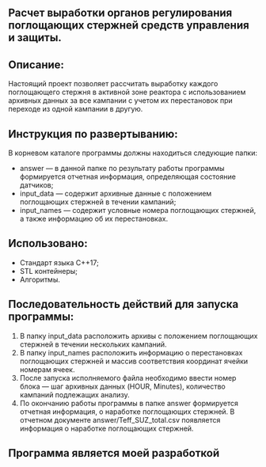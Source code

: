 ## Расчет выработки органов регулирования поглощающих стержней средств управления и защиты.

## Описание:

Настоящий проект позволяет рассчитать выработку каждого поглощающего стержня в активной зоне реактора с использованием архивных данных за все кампании с учетом  их перестановок при переходе из одной кампании в другую.

## Инструкция по развертыванию:

В корневом каталоге программы должны находиться следующие папки:
- answer — в данной папке по результату работы программы формируется отчетная информация, определяющая состояние датчиков;
- input_data — содержит архивные данные с положением поглощающих стержней в течении кампаний;
- input_names — содержит условные номера поглощающих стержней, а также информацию об их перестановках.

## Использовано:
- Стандарт языка С++17;
- STL контейнеры;
- Алгоритмы.

## Последовательность действий для запуска программы:
1) В папку input_data расположить архивы с положением поглощающих стержней в течении нескольких кампаний.
2) В папку  input_names расположить информацию о перестановках поглощающих стержней и массив соответствия координат ячейки номерам ячеек.
3) После запуска исполняемого файла необходимо ввести номер блока — шаг архивных данных (HOUR, Minutes), количество кампаний подлежащих анализу.
4) По окончанию работы программы в папке  answer  формируется отчетная информация, о наработке поглощающих стержней. В отчетном документе answer/Teff_SUZ_total.csv появляется информация о наработке поглощающих стержней.

## Программа является моей разработкой
